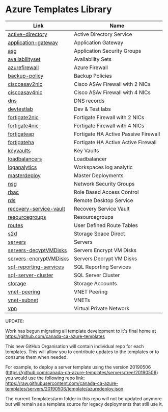 # Azure Templates Library

| Link                                                                                          | Name                            |
| --------------------------------------------------------------------------------------------- | ------------------------------- |
| [active-directory](https://github.com/canada-ca-azure-templates/active-directory)             | Active Directory Service        |
|[application-gateway](https://github.com/canada-ca-azure-templates/application-gateway)                                       | Application Gateway     |
| [asg](https://github.com/canada-ca-azure-templates/asg)                                       | Application Security Groups     |
| [availabilityset](https://github.com/canada-ca-azure-templates/availabilityset)               | Availability Sets               |
| [azurefirewall](https://github.com/canada-ca-azure-templates/azurefirewall)                   | Azure Firewall                  |
| [backup-policy](https://github.com/canada-ca-azure-templates/backup-policy)                   | Backup Policies                 |
| [ciscoasav2nic](https://github.com/canada-ca-azure-templates/ciscoasav2nic)                   | Cisco ASAv Firewall with 2 NICs |
| [ciscoasav4nic](https://github.com/canada-ca-azure-templates/ciscoasav4nic)                   | Cisco ASAv Firewall with 4 NICs |
| [dns](https://github.com/canada-ca-azure-templates/dns)                                       | DNS records                     |
| [devtestlab](https://github.com/canada-ca-azure-templates/devtestlab)                         | Dev & Test labs                 |
| [fortigate2nic](https://github.com/canada-ca-azure-templates/fortigate2nic)                   | Fortigate Firewall with 2 NICs  |
| [fortigate4nic](https://github.com/canada-ca-azure-templates/fortigate4nic)                   | Fortigate Firewall with 4 NICs  |
| [fortigateap](https://github.com/canada-ca-azure-templates/fortigateap)                       | Fortigate HA Active Passive Firewall  |
| [fortigateha](https://github.com/canada-ca-azure-templates/fortigateha)                       | Fortigate HA Active Active Firewall  |
| [keyvaults](https://github.com/canada-ca-azure-templates/keyvaults)                           | Key Vaults                      |
| [loadbalancers](https://github.com/canada-ca-azure-templates/loadbalancers)                   | Loadbalancer                    |
| [loganalytics](https://github.com/canada-ca-azure-templates/loganalytics)                     | Workspaces log analytic         |
| [masterdeploy](https://github.com/canada-ca-azure-templates/masterdeploy)                     | Master Deployments              |
| [nsg](https://github.com/canada-ca-azure-templates/nsg)                                       | Network Security Groups         |
| [rbac](https://github.com/canada-ca-azure-templates/rbac)                                     | Role Based Access Control       |
| [rds](https://github.com/canada-ca-azure-templates/rds)                                       | Remote Desktop Service          |
| [recovery-service-vault](https://github.com/canada-ca-azure-templates/recovery-service-vault) | Recovery Service Vault          |
| [resourcegroups](https://github.com/canada-ca-azure-templates/resourcegroups)                 | Resourcegroups                  |
| [routes](https://github.com/canada-ca-azure-templates/routes)                                 | User Defined Route Tables       |
| [s2d](https://github.com/canada-ca-azure-templates/s2d)                                       | Storage Space Direct            |
| [servers](https://github.com/canada-ca-azure-templates/servers)                               | Servers                         |
| [servers-decyptVMDisks](https://github.com/canada-ca-azure-templates/servers-decyptVMDisks)   | Servers Encrypt VM Disks        |
| [servers-encryptVMDisks](https://github.com/canada-ca-azure-templates/servers-encryptVMDisks) | Servers Decrypt VM Disks        |
| [sql-reporting-services](https://github.com/canada-ca-azure-templates/sql-reporting-services)| SQL Reporting Services |
| [sql-server-cluster](https://github.com/canada-ca-azure-templates/sql-server-cluster)         | SQL Server Cluster              |
| [storage](https://github.com/canada-ca-azure-templates/storage)                               | Storage Accounts                |
| [vnet-peering](https://github.com/canada-ca-azure-templates/vnet-peering)                     | VNET Peering                    |
| [vnet-subnet](https://github.com/canada-ca-azure-templates/vnet-subnet)                       | VNETs                           |
| [vpn](https://github.com/canada-ca-azure-templates/vpn)                                       | Virtual Private Network         |

UPDATE:

Work has begun migrating all template development to it's final home at https://github.com/canada-ca-azure-templates

This new GitHub Organisation will contain individual repo for each templates. This will allow you to contribute updates to the templates or to consume them when needed.

For example, to deploy a server template using the version 20190506 (https://github.com/canada-ca-azure-templates/servers/tree/20190506) you would use the following repo link: https://raw.githubusercontent.com/canada-ca-azure-templates/servers/20190506/template/azuredeploy.json

The current Templates/arm folder in this repo will not be updated anymore but will remain as a template source for legacy deployments that still use it.
